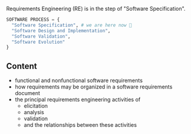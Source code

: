 
Requirements Engineering (RE) is in the step of "Software Specification".

```py
SOFTWARE PROCESS = {
  "Software Specification", # we are here now 🤣
  "Software Design and Implementation", 
  "Software Validation", 
  "Software Evolution"
}
```

## Content
- functional and nonfunctional software requirements
- how requirements may be organized in a software requirements document
- the principal requirements engineering activities of 
  - elicitation
  - analysis
  - validation
  - and the relationships between these activities
